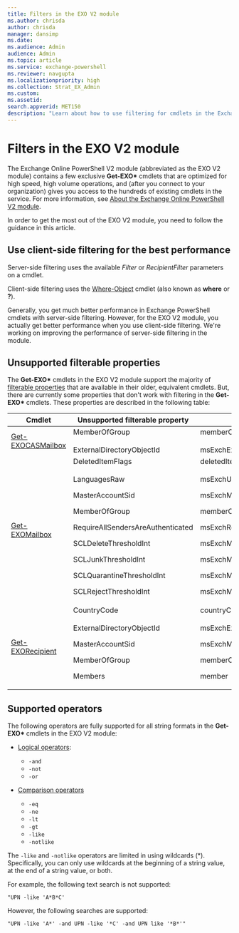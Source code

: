 ```yaml
---
title: Filters in the EXO V2 module
ms.author: chrisda
author: chrisda
manager: dansimp
ms.date:
ms.audience: Admin
audience: Admin
ms.topic: article
ms.service: exchange-powershell
ms.reviewer: navgupta
ms.localizationpriority: high
ms.collection: Strat_EX_Admin
ms.custom:
ms.assetid:
search.appverid: MET150
description: "Learn about how to use filtering for cmdlets in the Exchange Online V2 module."
---
```


# Filters in the EXO V2 module

The Exchange Online PowerShell V2 module (abbreviated as the EXO V2 module) contains a few exclusive **Get-EXO\*** cmdlets that are optimized for high speed, high volume operations, and (after you connect to your organization) gives you access to the hundreds of existing cmdlets in the service. For more information, see [About the Exchange Online PowerShell V2 module](exchange-online-powershell-v2.md).

In order to get the most out of the EXO V2 module, you need to follow the guidance in this article.

## Use client-side filtering for the best performance

Server-side filtering uses the available _Filter_ or _RecipientFilter_ parameters on a cmdlet.

Client-side filtering uses the [Where-Object](/powershell/module/microsoft.powershell.core/where-object) cmdlet (also known as **where** or **?**).

Generally, you get much better performance in Exchange PowerShell cmdlets with server-side filtering. However, for the EXO V2 module, you actually get better performance when you use client-side filtering. We're working on improving the performance of server-side filtering in the module.

## Unsupported filterable properties

The **Get-EXO\*** cmdlets in the EXO V2 module support the majority of [filterable properties](filter-properties.md) that are available in their older, equivalent cmdlets. But, there are currently some properties that don't work with filtering in the **Get-EXO\*** cmdlets. These properties are described in the following table:

|Cmdlet|Unsupported filterable property|LDAP Display Name|
|---|---|---|
|[Get-EXOCASMailbox](/powershell/module/exchange/get-exocasmailbox)|MemberOfGroup <br><br> ExternalDirectoryObjectId|memberOf <br><br> msExchExternalDirectoryObjectId|
|[Get-EXOMailbox](/powershell/module/exchange/get-exomailbox)|DeletedItemFlags <br><br> LanguagesRaw <p> MasterAccountSid <p> MemberOfGroup <p> RequireAllSendersAreAuthenticated <p> SCLDeleteThresholdInt <p> SCLJunkThresholdInt <p> SCLQuarantineThresholdInt <p> SCLRejectThresholdInt|deletedItemFlags <br><br> msExchUserCulture <p> msExchMasterAccountSid <p> memberOf <p> msExchRequireAuthToSendTo <p> msExchMessageHygieneSCLDeleteThreshold <p> msExchMessageHygieneSCLJunkThreshold <p> msExchMessageHygieneSCLQuarantineThreshold <p> msExchMessageHygieneSCLRejectThreshold|
|[Get-EXORecipient](/powershell/module/exchange/get-exorecipient)|CountryCode <br><br> ExternalDirectoryObjectId <p> MasterAccountSid <p> MemberOfGroup <p> Members|countryCode <br><br> msExchExternalDirectoryObjectId <p> msExchMasterAccountSid <p> memberOf <p> member|

## Supported operators

The following operators are fully supported for all string formats in the **Get-EXO\*** cmdlets in the EXO V2 module:

- [Logical operators](/powershell/module/microsoft.powershell.core/about/about_logical_operators):
  - `-and`
  - `-not`
  - `-or`

- [Comparison operators](/powershell/module/microsoft.powershell.core/about/about_comparison_operators)
  - `-eq`
  - `-ne`
  - `-lt`
  - `-gt`
  - `-like`
  - `-notlike`

The `-like` and `-notlike` operators are limited in using wildcards (*). Specifically, you can only use wildcards at the beginning of a string value, at the end of a string value, or both.

For example, the following text search is not supported:

`"UPN -like 'A*B*C'`

However, the following searches are supported:

`"UPN -like 'A*' -and UPN -like '*C' -and UPN like '*B*'"`
